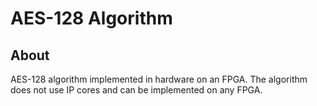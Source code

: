 # AES-128 Algorithm

## About

AES-128 algorithm implemented in hardware on an FPGA. The algorithm does not use IP cores and can
be implemented on any FPGA.
